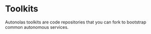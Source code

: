# Toolkits

Autonolas toolkits are code repositories that you can fork to bootstrap common autonomous services.

